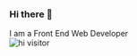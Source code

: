 ### Hi there 👋

<!--
**techrider27/techrider27** is a ✨ _special_ ✨ repository because its `README.md` (this file) appears on your GitHub profile.

Here are some ideas to get you started:

- 🌱 I’m currently learning web developmentn and python.
- 📫 How to reach me: ...
- ⚡ Fun fact: ...
-->
I am a Front End Web Developer
<br>
![hi visitor](https://visitor-badge.glitch.me/badge?page_id=page.id)
